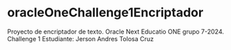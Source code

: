 # oracleOneChallenge1Encriptador
Proyecto de encriptador de texto. Oracle Next Educatio ONE grupo 7-2024. Challenge 1
Estudiante: Jerson Andres Tolosa Cruz
